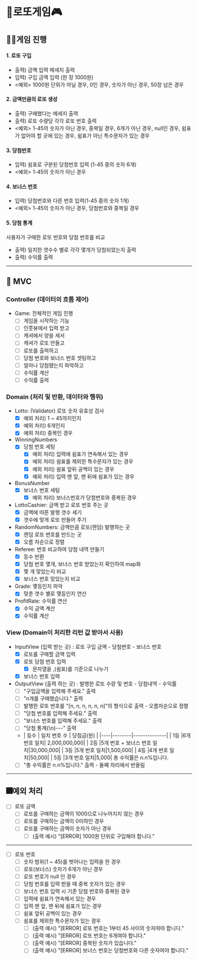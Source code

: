 
# 🎰로또게임🎮
## ‍🤹‍♀️게임 진행
#### 1. 로또 구입
- 출력) 금액 입력 메세지 출력
- 입력) 구입 금액 입력 (한 장 1000원)
- <예외> 1000원 단위가 아닐 경우, 0인 경우, 숫자가 아닌 경우, 50장 넘은 경우
#### 2. 금액만큼의 로또 생성
- 출력) 구매했다는 메세지 출력
- 출력) 로또 수량당 각각 로또 번호 출력
- <예외> 1-45의 숫자가 아닌 경우, 중복일 경우, 6개가 아닌 경우, null인 경우, 쉼표가 없어야 할 곳에 있는 경우, 쉼표가 아닌 특수문자가 있는 경우
#### 3. 당첨번호
- 입력) 쉼표로 구분된 당첨번호 입력 (1-45 중의 숫자 6개)
- <예외> 1-45의 숫자가 아닌 경우
#### 4. 보너스 번호
- 입력) 당첨번호와 다른 번호 입력(1-45 중의 숫자 1개)
- <예외> 1-45의 숫자가 아닌 경우, 당첨번호와 중복일 경우
#### 5. 당첨 통계
사용자가 구매한 로또 번호와 당첨 번호를 비교
- 출력) 일치한 갯수수 별로 각각 몇개가 당첨되었는지 출력
- 출력) 수익률 출력

---

## 🦄 MVC
### Controller (데이터의 흐름 제어)
- Game: 전체적인 게임 진행
  - [ ] 게임을 시작하는 기능
  - [ ] 인풋뷰에서 입력 받고
  - [ ] 캐셔에서 양을 세서
  - [ ] 캐셔가 로또 만들고
  - [ ] 로또를 출력하고
  - [ ] 당첨 번호와 보너스 번호 셋팅하고
  - [ ] 얼마나 당첨됐는지 파악하고
  - [ ] 수익률 계산
  - [ ] 수익률 출력

### Domain (처리 및 반환, 데이터와 행위)
- Lotto: (Validator) 로또 숫자 유효성 검사
    - [X] 예외 처리) 1 ~ 45까지인지
    - [X] 예외 처리) 6개인지
    - [X] 예외 처리) 중복인 경우
- WinningNumbers
  - [X] 당첨 번호 세팅
    - [X] 예외 처리) 입력에 쉼표가 연속해서 있는 경우
    - [X] 예외 처리) 쉼표를 제외한 특수문자가 있는 경우
    - [X] 예외 처리) 쉼표 앞뒤 공백이 있는 경우
    - [X] 예외 처리) 입력 맨 앞, 맨 뒤에 쉼표가 있는 경우
- BonusNumber
  - [X] 보너스 번호 세팅
    - [X] 예외 처리) 보너스번호가 당첨번호와 중복된 경우
- LottoCashier: 금액 받고 로또 번호 주는 곳
  - [X] 금액에 따른 발행 갯수 세기
  - [X] 갯수에 맞게 로또 만들어 주기
- RandomNumbers: 금액만큼 로또(랜덤) 발행하는 곳
  - [X] 랜덤 로또 번호를 만드는 곳
  - [X] 오름 차순으로 정렬
- Referee: 번호 비교하여 당첨 내역 만들기
  - [X] 등수 반환
  - [X] 당첨 번호 몇개, 보너스 번호 받았는지 확인하여 map화
  - [X] 몇 개 맞았는지 비교
  - [X] 보너스 번호 맞았는지 비교
- Grade: 몇등인지 파악
  - [X] 맞춘 갯수 별로 몇등인지 연산
- ProfitRate: 수익률 연산
  - [X] 수익 금액 계산
  - [X] 수익률 계산

### View (Domain이 처리한 리턴 값 받아서 사용)
- InputView (입력 받는 곳) : 로또 구입 금액 - 당첨번호 - 보너스 번호
  - [X] 로또를 구매할 금액 입력
  - [X] 로또 당첨 번호 입력
    - [X] 문자열을 ,(쉼표)를 기준으로 나누기
  - [X] 보너스 번호 입력
- OutputView (출력 하는 곳) : 발행한 로또 수량 및 번호 - 당첨내역 - 수익률
  - [ ] "구입금액을 입력해 주세요." 출력
  - [ ] "n개를 구매했습니다." 출력
  - [ ] 발행한 로또 번호를 "[n, n, n, n, n, n]"의 형식으로 출력 - 오름차순으로 정렬
  - [ ] "당첨 번호를 입력해 주세요." 출력
  - [ ] "보너스 번호를 입력해 주세요." 출력
  - [ ] "당첨 통계{\n}---" 출력
  - | 등수 | 일치 번호 수 | 당첨금(원) |
        |----|--------|--------------|
    | 1등 |6개 번호 일치| 2,000,000,000|
    | 2등 |5개 번호 + 보너스 번호 일치|30,000,000|
    | 3등 |5개 번호 일치|1,500,000|
    | 4등 |4개 번호 일치|50,000|
    | 5등 |3개 번호 일치|5,000|
    총 수익률은 n.n%입니다.
  - [ ] "총 수익률은 n.n%입니다." 출력 - 둘째 자리에서 반올림
  
---

## 🎆예외 처리
- [ ] 로또 금액
  - [ ] 로또를 구매하는 금액이 1000으로 나누어지지 않는 경우
  - [ ] 로또를 구매하는 금액이 0이하인 경우
  - [ ] 로또를 구매하는 금액이 숫자가 아닌 경우
    - [ ] (출력 예시) "[ERROR] 1000원 단위로 구입해야 합니다."
---
- [ ] 로또 번호
  - [ ] 숫자 범위(1 ~ 45)를 벗어나는 입력을 한 경우
  - [ ] 로또(보너스) 숫자가 6개가 아닌 경우
  - [ ] 로또 번호가 null 인 경우
  - [ ] 당첨 번호를 입력 받을 때 중복 숫자가 있는 경우
  - [ ] 보너스 번호 입력 시 기존 당첨 번호와 중복된 경우
  - [ ] 입력에 쉼표가 연속해서 있는 경우
  - [ ] 입력 맨 앞, 맨 뒤에 쉼표가 있는 경우
  - [ ] 쉼표 앞뒤 공백이 있는 경우
  - [ ] 쉼표를 제외한 특수문자가 있는 경우
    - [ ] (출력 예시) "[ERROR] 로또 번호는 1부터 45 사이의 숫자여야 합니다."
    - [ ] (출력 예시) "[ERROR] 로또 번호는 6개여야 합니다."
    - [ ] (출력 예시) "[ERROR] 중복된 숫자가 있습니다."
    - [ ] (출력 예시) "[ERROR] 보너스 번호는 당첨번호와 다른 숫자여야 합니다."
